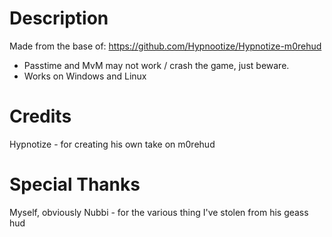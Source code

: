# Description

Made from the base of:
https://github.com/Hypnootize/Hypnotize-m0rehud

* Passtime and MvM may not work / crash the game, just beware.
* Works on Windows and Linux

# Credits

Hypnotize - for creating his own take on m0rehud

# Special Thanks

Myself, obviously
Nubbi - for the various thing I've stolen from his geass hud
